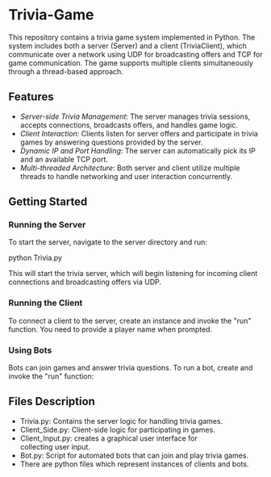 # Trivia-Game

This repository contains a trivia game system implemented in Python. The system includes both a server (Server) and a client (TriviaClient), which communicate over a network using UDP for broadcasting offers and TCP for game communication. The game supports multiple clients simultaneously through a thread-based approach.

## Features

- *Server-side Trivia Management*: The server manages trivia sessions, accepts connections, broadcasts offers, and handles game logic.
- *Client Interaction*: Clients listen for server offers and participate in trivia games by answering questions provided by the server.
- *Dynamic IP and Port Handling*: The server can automatically pick its IP and an available TCP port.
- *Multi-threaded Architecture*: Both server and client utilize multiple threads to handle networking and user interaction concurrently.

## Getting Started

### Running the Server

To start the server, navigate to the server directory and run:

python Trivia.py

This will start the trivia server, which will begin listening for incoming client connections and broadcasting offers via UDP.

### Running the Client

To connect a client to the server, create an instance and invoke the "run" function. You need to provide a player name when prompted.

### Using Bots

Bots can join games and answer trivia questions. To run a bot, create and invoke the "run" function:

## Files Description

- Trivia.py: Contains the server logic for handling trivia games.
- Client_Side.py: Client-side logic for participating in games.
- Client_Input.py: creates a graphical user interface for collecting user input.
- Bot.py: Script for automated bots that can join and play trivia games.
- There are python files which represent instances of clients and bots.



